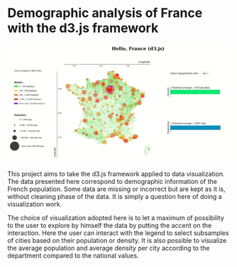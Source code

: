 # Demographic analysis of France with the d3.js framework

<p align="center">
  <img src="demo.gif" />
</p>

This project aims to take the d3.js framework applied to data visualization. The data presented here correspond to demographic information of the French population. Some data are missing or incorrect but are kept as it is, without cleaning phase of the data. It is simply a question here of doing a visualization work.

The choice of visualization adopted here is to let a maximum of possibility to the user to explore by himself the data by putting the accent on the interaction.
Here the user can interact with the legend to select subsamples of cities based on their population or density. It is also possible to visualize the average population and average density per city according to the department compared to the national values. 
